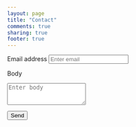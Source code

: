 ```yaml
---
layout: page
title: "Contact"
comments: true
sharing: true
footer: true
---
```


<form id="contact" ajax="true" action="http://web-mailer-api.herokuapp.com/mail" method="POST">
  <input type="hidden" value="c.programer@gmail.com" name="to">
  <input type="hidden" value="BuHLOVESBUH" name="secret_key">

  <label for="exampleInputEmail1">Email address</label>
  <input id="contact-email" name="from" type="email" class="form-control" placeholder="Enter email">

  <label for="exampleInputEmail1">Body</label>
  <textarea id="contact-body" name="body" type="text" class="form-control" placeholder="Enter body" rows="3"></textarea>

  <div class="col-sm-offset-2 col-sm-10">

  <button type="submit" class="btn btn-info">Send 
  </button>
  
  <div id="result">
  </div>

  </div>
</form>

<script >

$(document).ready(function(e) {
    
    $("form[ajax=true]").submit(function(e) {
        e.preventDefault();
        var form_data = $(this).serialize();
        var form_url = $(this).attr("action");
        var form_method = $(this).attr("method").toUpperCase();
        $.ajax({
            url: form_url, 
            type: form_method,      
            data: form_data,   
            async: false,  
            cache: false,
            success: function(returnhtml){    
                   
            }           
        });
        $("#result").html("Message sent");
        $('#contact-email').val("");
        $('#contact-body').val("");

        return false;
    });
    
});
</script>
